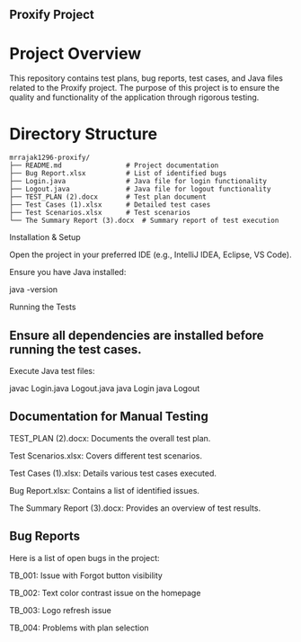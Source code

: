 ## Proxify Project

# Project Overview

This repository contains test plans, bug reports, test cases, and Java files related to the Proxify project. The purpose of this project is to ensure the quality and functionality of the application through rigorous testing.

# Directory Structure
~~~
mrrajak1296-proxify/
├── README.md                # Project documentation
├── Bug Report.xlsx          # List of identified bugs
├── Login.java               # Java file for login functionality
├── Logout.java              # Java file for logout functionality
├── TEST_PLAN (2).docx       # Test plan document
├── Test Cases (1).xlsx      # Detailed test cases
├── Test Scenarios.xlsx      # Test scenarios
└── The Summary Report (3).docx  # Summary report of test execution
~~~
Installation & Setup

Open the project in your preferred IDE (e.g., IntelliJ IDEA, Eclipse, VS Code).

Ensure you have Java installed:

java -version

Running the Tests

## Ensure all dependencies are installed before running the test cases.

Execute Java test files:

javac Login.java Logout.java
java Login
java Logout

## Documentation for Manual Testing

TEST_PLAN (2).docx: Documents the overall test plan.

Test Scenarios.xlsx: Covers different test scenarios.

Test Cases (1).xlsx: Details various test cases executed.

Bug Report.xlsx: Contains a list of identified issues.

The Summary Report (3).docx: Provides an overview of test results.

## Bug Reports
Here is a list of open bugs in the project:

TB_001: Issue with Forgot button visibility

TB_002: Text color contrast issue on the homepage

TB_003: Logo refresh issue

TB_004: Problems with plan selection
